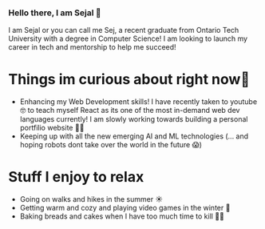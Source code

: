 ### Hello there, I am Sejal 👋

I am Sejal or you can call me Sej, a recent graduate from Ontario Tech University with a degree in Computer Science! I am looking to launch my career in tech and mentorship to help me succeed!

# Things im curious about right now🤔
- Enhancing my Web Development skills! I have recently taken to youtube🤓 to teach myself React as its one of the most in-demand web dev languages currently! I am slowly working towards building a personal portfilio website 👩‍💻
- Keeping up with all the new emerging AI and ML technologies (... and hoping robots dont take over the world in the future 😱)

# Stuff I enjoy to relax
- Going on walks and hikes in the summer ☀
- Getting warm and cozy and playing video games in the winter 🥶
- Baking breads and cakes when I have too much time to kill 🧑‍🍳

  
<!--

**Sejal1109/Sejal1109** is a ✨ _special_ ✨ repository because its `README.md` (this file) appears on your GitHub profile.

Here are some ideas to get you started:

- 🔭 I’m currently working on ...
- 🌱 I’m currently learning ...
- 👯 I’m looking to collaborate on ...
- 🤔 I’m looking for help with ...
- 💬 Ask me about ...
- 📫 How to reach me: ...
- 😄 Pronouns: ...
- ⚡ Fun fact: ...
-->
